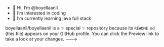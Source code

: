 - 👋 Hi, I’m @boyellaanil
- 👀 I’m interested in coding
- 🌱 I’m currently learning java full stack

boyellaanil/boyellaanil is a ✨ special ✨ repository because its `README.md` (this file) appears on your GitHub profile.
You can click the Preview link to take a look at your changes.
--->
